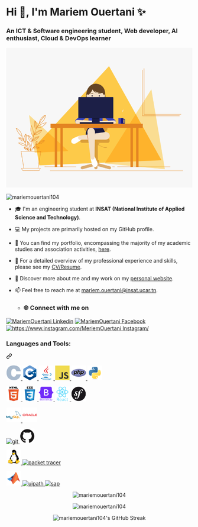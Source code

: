 <p align="center">
  <h1>Hi 👋, I'm Mariem Ouertani ✨ </h1>
</p>
<p align="center">
  <h3>An ICT & Software engineering student, Web developer, AI enthusiast, Cloud & DevOps learner</h3>
</p>
<p align="center" dir="auto">
  <animated-image data-catalyst=""><a href="https://rishavchanda.io" rel="nofollow" data-target="animated-image.originalLink">
    <img src="https://github.com/Eya-Laouini/Eya-Laouini/raw/main/programmer.gif" alt="Header Image" style="max-width: 100%; display: inline-block;" data-target="animated-image.originalImage">
  </a>

</p>

<p align="left">
  <img src="https://komarev.com/ghpvc/?username=mariemouertani104&label=Profile%20views&color=0e75b6&style=flat" alt="mariemouertani104" />
</p>

* 🎓 I'm an engineering student at **INSAT (National Institute of Applied Science and Technology)**.
* 💻 My projects are primarily hosted on my GitHub profile.
* 🌱 You can find my portfolio, encompassing the majority of my academic studies and association activities, [here](https://drive.google.com/drive/folders/1qR106V_O8rXrkft0UR04ymitMivaQoqY?usp=drive_link).
* 📝 For a detailed overview of my professional experience and skills, please see my [CV/Resume](https://meriemouertani.vercel.app/mon_cv_proffin.pdf).
* 🔗 Discover more about me and my work on my [personal website]( https://meriemouertani.vercel.app/ ).
* 📫 Feel free to reach me at [mariem.ouertani@insat.ucar.tn](mailto:mariem.ouertani@insat.ucar.tn).

  * <h3 align="left"> 🌐 Connect with me on </h3>
  <p align="left">
<a href="https://www.linkedin.com/in/meriem-ouertani-2a1b592a4/" target="blank"><img align="center" src="https://raw.githubusercontent.com/rahuldkjain/github-profile-readme-generator/master/src/images/icons/Social/linked-in-alt.svg" alt="MariemOuertani Linkedin" height="30" width="40" /></a>
<a href="https://www.facebook.com/meriem.ouerteni.9/" target="blank"><img align="center" src="https://raw.githubusercontent.com/rahuldkjain/github-profile-readme-generator/master/src/images/icons/Social/facebook.svg" alt="MariemOuertani Facebook" height="30" width="40" /></a>
<a href="https://www.instagram.com/meriemouerteni/" rel="nofollow"><img align="center" src="https://raw.githubusercontent.com/rahuldkjain/github-profile-readme-generator/master/src/images/icons/Social/instagram.svg" alt="https://www.instagram.com/MeriemOuertani Instagram/" height="30" width="40" style="max-width: 100%; height: auto; max-height: 30px;"></a>
</p>

<div class="markdown-heading" dir="auto"><h3 align="left" tabindex="-1" class="heading-element" dir="auto">Languages and Tools:</h3><a id="user-content-languages-and-tools" class="anchor" aria-label="Permalink: Languages and Tools:" href="#languages-and-tools"><svg class="octicon octicon-link" viewBox="0 0 16 16" version="1.1" width="16" height="16" aria-hidden="true"><path d="m7.775 3.275 1.25-1.25a3.5 3.5 0 1 1 4.95 4.95l-2.5 2.5a3.5 3.5 0 0 1-4.95 0 .751.751 0 0 1 .018-1.042.751.751 0 0 1 1.042-.018 1.998 1.998 0 0 0 2.83 0l2.5-2.5a2.002 2.002 0 0 0-2.83-2.83l-1.25 1.25a.751.751 0 0 1-1.042-.018.751.751 0 0 1-.018-1.042Zm-4.69 9.64a1.998 1.998 0 0 0 2.83 0l1.25-1.25a.751.751 0 0 1 1.042.018.751.751 0 0 1 .018 1.042l-1.25 1.25a3.5 3.5 0 1 1-4.95-4.95l2.5-2.5a3.5 3.5 0 0 1 4.95 0 .751.751 0 0 1-.018 1.042.751.751 0 0 1-1.042.018 1.998 1.998 0 0 0-2.83 0l-2.5 2.5a1.998 1.998 0 0 0 0 2.83Z"></path></svg></a></div>
<p align="left" dir="auto">
  <!-- Programming Languages -->
  <a href="https://www.cprogramming.com/" rel="nofollow"> <img src="https://raw.githubusercontent.com/devicons/devicon/master/icons/c/c-original.svg" alt="c" width="40" height="40" style="max-width: 100%; height: auto; max-height: 40px;"> </a>
  <a href="https://www.w3schools.com/cpp/" rel="nofollow"> <img src="https://raw.githubusercontent.com/devicons/devicon/master/icons/cplusplus/cplusplus-original.svg" alt="cplusplus" width="40" height="40" style="max-width: 100%; height: auto; max-height: 40px;"> </a>
  <a href="https://www.java.com" rel="nofollow"> <img src="https://raw.githubusercontent.com/devicons/devicon/master/icons/java/java-original.svg" alt="java" width="40" height="40" style="max-width: 100%; height: auto; max-height: 40px;"> </a>
  <a href="https://developer.mozilla.org/en-US/docs/Web/JavaScript" rel="nofollow"> <img src="https://raw.githubusercontent.com/devicons/devicon/master/icons/javascript/javascript-original.svg" alt="javascript" width="40" height="40" style="max-width: 100%; height: auto; max-height: 40px;"> </a>
  <a href="https://www.php.net/" rel="nofollow"> <img src="https://raw.githubusercontent.com/devicons/devicon/master/icons/php/php-original.svg" alt="php" width="40" height="40" style="max-width: 100%; height: auto; max-height: 40px;"> </a>
  <a href="https://www.python.org" rel="nofollow"> <img src="https://raw.githubusercontent.com/devicons/devicon/master/icons/python/python-original.svg" alt="python" width="40" height="40" style="max-width: 100%; height: auto; max-height: 40px;"> </a>

  <!-- Web Technologies & Frameworks -->
  <a href="https://www.w3schools.com/html/" rel="nofollow"> <img src="https://raw.githubusercontent.com/devicons/devicon/master/icons/html5/html5-original-wordmark.svg" alt="html5" width="40" height="40" style="max-width: 100%; height: auto; max-height: 40px;"> </a>
  <a href="https://www.w3schools.com/css/" rel="nofollow"> <img src="https://raw.githubusercontent.com/devicons/devicon/master/icons/css3/css3-original-wordmark.svg" alt="css3" width="40" height="40" style="max-width: 100%; height: auto; max-height: 40px;"> </a>
  <a href="https://getbootstrap.com" rel="nofollow"> <img src="https://raw.githubusercontent.com/devicons/devicon/master/icons/bootstrap/bootstrap-plain-wordmark.svg" alt="bootstrap" width="40" height="40" style="max-width: 100%; height: auto; max-height: 40px;"> </a>
  <a href="https://reactjs.org/" rel="nofollow"> <img src="https://raw.githubusercontent.com/devicons/devicon/master/icons/react/react-original-wordmark.svg" alt="react" width="40" height="40" style="max-width: 100%; height: auto; max-height: 40px;"> </a>
  <a href="https://symfony.com/" rel="nofollow"> <img src="https://raw.githubusercontent.com/devicons/devicon/master/icons/symfony/symfony-original.svg" alt="symfony" width="40" height="40" style="max-width: 100%; height: auto; max-height: 40px;"> </a>

  <!-- Databases -->
  <a href="https://www.mysql.com/" rel="nofollow"> <img src="https://raw.githubusercontent.com/devicons/devicon/master/icons/mysql/mysql-original-wordmark.svg" alt="mysql" width="40" height="40" style="max-width: 100%; height: auto; max-height: 40px;"> </a>
  <a href="https://www.oracle.com/" rel="nofollow"> <img src="https://raw.githubusercontent.com/devicons/devicon/master/icons/oracle/oracle-original.svg" alt="oracle" width="40" height="40" style="max-width: 100%; height: auto; max-height: 40px;"> </a>

  <!-- Version Control & Cloud -->
  <a href="https://git-scm.com/" rel="nofollow"> <img src="https://camo.githubusercontent.com/ff5301ef7472dbdf522b776167a8af8c326299fe8175e53f6b052bbcc04533e3/68747470733a2f2f7777772e766563746f726c6f676f2e7a6f6e652f6c6f676f732f6769742d73636d2f6769742d73636d2d69636f6e2e737667" alt="git" width="40" height="40" data-canonical-src="https://www.vectorlogo.zone/logos/git-scm/git-scm-icon.svg" style="max-width: 100%; height: auto; max-height: 40px;"> </a>
  <a href="https://github.com/" rel="nofollow"> <img src="https://raw.githubusercontent.com/devicons/devicon/master/icons/github/github-original.svg" alt="github" width="40" height="40" style="max-width: 100%; height: auto; max-height: 40px;"> </a>


  <!-- Operating Systems & Networking -->
  <a href="https://www.linux.org/" rel="nofollow"> <img src="https://raw.githubusercontent.com/devicons/devicon/master/icons/linux/linux-original.svg" alt="linux" width="40" height="40" style="max-width: 100%; height: auto; max-height: 40px;"> </a>
  <a href="https://www.netacad.com/courses/packet-tracer" rel="nofollow"> <img src="https://www.vectorlogo.zone/logos/cisco_packet_tracer/cisco_packet_tracer-icon.svg" alt="packet tracer" width="40" height="40" style="max-width: 100%; height: auto; max-height: 40px;"> </a>

  <!-- Other Tools & Software -->
  <a href="https://www.mathworks.com/products/matlab.html" rel="nofollow"> <img src="https://raw.githubusercontent.com/devicons/devicon/master/icons/matlab/matlab-original.svg" alt="matlab" width="40" height="40" style="max-width: 100%; height: auto; max-height: 40px;"> </a>
  <a href="https://www.uipath.com/" rel="nofollow"> <img src="https://www.vectorlogo.zone/logos/uipath/uipath-icon.svg" alt="uipath" width="40" height="40" style="max-width: 100%; height: auto; max-height: 40px;"> </a>
  <a href="https://www.sap.com/" rel="nofollow"> <img src="https://www.vectorlogo.zone/logos/sap/sap-icon.svg" alt="sap" width="40" height="40" style="max-width: 100%; height: auto; max-height: 40px;"> </a>


<p align="center">
  <img src="https://github-readme-stats.vercel.app/api/top-langs?username=mariemouertani104&show_icons=true&locale=en&layout=compact" alt="mariemouertani104" />
</p>

<p align="center">
  <img src="https://github-readme-stats.vercel.app/api?username=mariemouertani104&show_icons=true&locale=en" alt="mariemouertani104" />
</p>


<p align="center">
  <img src="https://github-readme-streak-stats.herokuapp.com/?user=mariemouertani104&theme=light" alt="mariemouertani104's GitHub Streak" />
</p>


